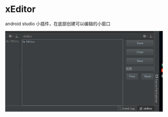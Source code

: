 # xEditor

android studio 小插件，在底部创建可以编辑的小窗口

![界面](https://github.com/zii4914/XEditor/blob/master/readme/Window.png)
